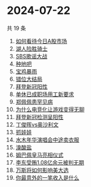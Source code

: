 # 2024-07-22

共 19 条

<!-- BEGIN -->
<!-- 最后更新时间 Mon Jul 22 2024 17:08:39 GMT+0800 (China Standard Time) -->

1. [如何看待今日A股市场](https://www.zhihu.com/search?q=如何看待今日A股市场)
1. [湖人险胜骑士](https://www.zhihu.com/search?q=湖人险胜骑士)
1. [SBS歌谣大战](https://www.zhihu.com/search?q=SBS歌谣大战)
1. [种地吧](https://www.zhihu.com/search?q=种地吧)
1. [宝鸡暴雨](https://www.zhihu.com/search?q=宝鸡暴雨)
1. [错位大结局](https://www.zhihu.com/search?q=错位大结局)
1. [拜登新冠阳性](https://www.zhihu.com/search?q=拜登新冠阳性)
1. [单休已成职场用工新要求](https://www.zhihu.com/search?q=单休已成职场用工新要求)
1. [郑佩佩患罕见病](https://www.zhihu.com/search?q=郑佩佩患罕见病)
1. [为什么电竞化让游戏变得无聊](https://www.zhihu.com/search?q=为什么电竞化让游戏变得无聊)
1. [拜登新冠检测呈阳性](https://www.zhihu.com/search?q=拜登新冠检测呈阳性)
1. [丁俊晖vs奥沙利文](https://www.zhihu.com/search?q=丁俊晖vs奥沙利文)
1. [抓娃娃](https://www.zhihu.com/search?q=抓娃娃)
1. [水木年华演唱会中途卖衣服](https://www.zhihu.com/search?q=水木年华演唱会中途卖衣服)
1. [溴酸盐](https://www.zhihu.com/search?q=溴酸盐)
1. [姆巴佩皇马亮相仪式](https://www.zhihu.com/search?q=姆巴佩皇马亮相仪式)
1. [李东受贿1.08亿余元被判无期](https://www.zhihu.com/search?q=李东受贿1.08亿余元被判无期)
1. [万斯将如何影响美大选](https://www.zhihu.com/search?q=万斯将如何影响美大选)
1. [你最意外的一笔收入是什么](https://www.zhihu.com/search?q=你最意外的一笔收入是什么)

<!-- END -->
